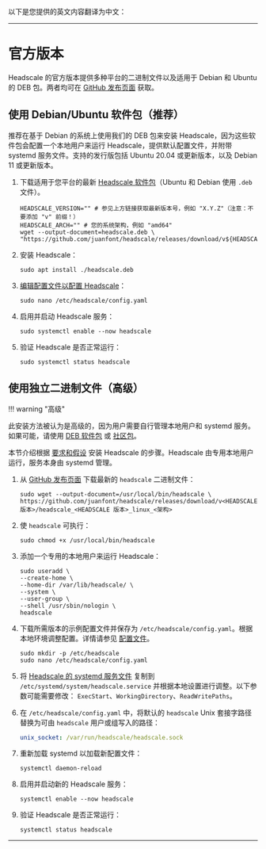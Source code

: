 以下是您提供的英文内容翻译为中文：

---

# 官方版本

Headscale 的官方版本提供多种平台的二进制文件以及适用于 Debian 和 Ubuntu 的 DEB 包。两者均可在 [GitHub 发布页面](https://github.com/juanfont/headscale/releases) 获取。

## 使用 Debian/Ubuntu 软件包（推荐）

推荐在基于 Debian 的系统上使用我们的 DEB 包来安装 Headscale，因为这些软件包会配置一个本地用户来运行 Headscale，提供默认配置文件，并附带 systemd 服务文件。支持的发行版包括 Ubuntu 20.04 或更新版本，以及 Debian 11 或更新版本。

1. 下载适用于您平台的最新 [Headscale 软件包](https://github.com/juanfont/headscale/releases/latest)（Ubuntu 和 Debian 使用 `.deb` 文件）。

   ```shell
   HEADSCALE_VERSION="" # 参见上方链接获取最新版本号，例如 "X.Y.Z"（注意：不要添加 "v" 前缀！）
   HEADSCALE_ARCH="" # 您的系统架构，例如 "amd64"
   wget --output-document=headscale.deb \
   "https://github.com/juanfont/headscale/releases/download/v${HEADSCALE_VERSION}/headscale_${HEADSCALE_VERSION}_linux_${HEADSCALE_ARCH}.deb"
   ```

2. 安装 Headscale：

   ```shell
   sudo apt install ./headscale.deb
   ```

3. [编辑配置文件以配置 Headscale](../../../en/ref/configuration.md)：

   ```shell
   sudo nano /etc/headscale/config.yaml
   ```

4. 启用并启动 Headscale 服务：

   ```shell
   sudo systemctl enable --now headscale
   ```

5. 验证 Headscale 是否正常运行：

   ```shell
   sudo systemctl status headscale
   ```

## 使用独立二进制文件（高级）

!!! warning "高级"

   此安装方法被认为是高级的，因为用户需要自行管理本地用户和 systemd 服务。如果可能，请使用 [DEB 软件包](#使用-debianubuntu-软件包推荐) 或 [社区包](community.md)。

本节介绍根据 [要求和假设](../requirements.md#假设) 安装 Headscale 的步骤。Headscale 由专用本地用户运行，服务本身由 systemd 管理。

1. 从 [GitHub 发布页面](https://github.com/juanfont/headscale/releases) 下载最新的 `headscale` 二进制文件：

   ```shell
   sudo wget --output-document=/usr/local/bin/headscale \
   https://github.com/juanfont/headscale/releases/download/v<HEADSCALE 版本>/headscale_<HEADSCALE 版本>_linux_<架构>
   ```

2. 使 `headscale` 可执行：

   ```shell
   sudo chmod +x /usr/local/bin/headscale
   ```

3. 添加一个专用的本地用户来运行 Headscale：

   ```shell
   sudo useradd \
   --create-home \
   --home-dir /var/lib/headscale/ \
   --system \
   --user-group \
   --shell /usr/sbin/nologin \
   headscale
   ```

4. 下载所需版本的示例配置文件并保存为 `/etc/headscale/config.yaml`。根据本地环境调整配置。详情请参见 [配置文件](../../../en/ref/configuration.md)。

   ```shell
   sudo mkdir -p /etc/headscale
   sudo nano /etc/headscale/config.yaml
   ```

5. 将 [Headscale 的 systemd 服务文件](../../../en/packaging/headscale.systemd.service) 复制到 `/etc/systemd/system/headscale.service` 并根据本地设置进行调整。以下参数可能需要修改： `ExecStart`、`WorkingDirectory`、`ReadWritePaths`。

6. 在 `/etc/headscale/config.yaml` 中，将默认的 `headscale` Unix 套接字路径替换为可由 `headscale` 用户或组写入的路径：

   ```yaml title="config.yaml"
   unix_socket: /var/run/headscale/headscale.sock
   ```

7. 重新加载 systemd 以加载新配置文件：

   ```shell
   systemctl daemon-reload
   ```

8. 启用并启动新的 Headscale 服务：

   ```shell
   systemctl enable --now headscale
   ```

9. 验证 Headscale 是否正常运行：

   ```shell
   systemctl status headscale
   ```

---

